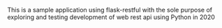 This is a sample application using flask-restful with the sole purpose of exploring and testing development of web rest api using Python in 2020